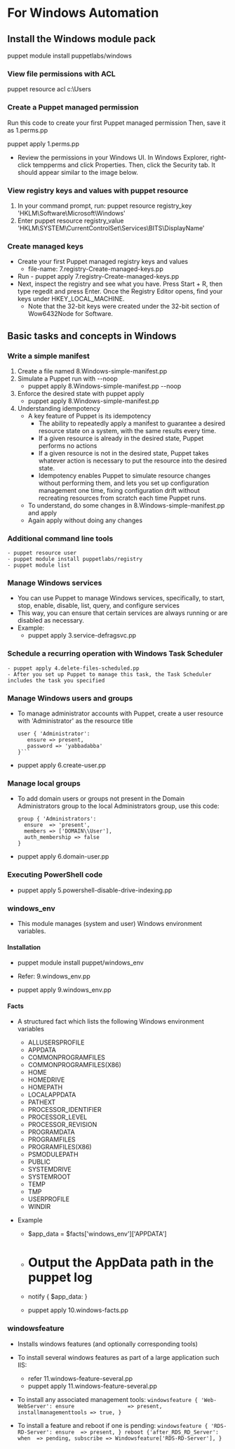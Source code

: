 # For Windows Automation
## Install the Windows module pack
puppet module install puppetlabs/windows

### View file permissions with ACL
puppet resource acl c:\Users

### Create a Puppet managed permission
Run this code to create your first Puppet managed permission
Then, save it as 1.perms.pp

puppet apply 1.perms.pp

 - Review the permissions in your Windows UI. In Windows Explorer, right-click tempperms and click Properties. Then, click the Security tab. It should appear similar to the image below.

### View registry keys and values with puppet resource
1. In your command prompt, run: puppet resource registry_key 'HKLM\Software\Microsoft\Windows'
1. Enter puppet resource registry_value 'HKLM\SYSTEM\CurrentControlSet\Services\BITS\DisplayName'

### Create managed keys 
 - Create your first Puppet managed registry keys and values
	- file-name: 7.registry-Create-managed-keys.pp
 - Run - puppet apply 7.registry-Create-managed-keys.pp
 - Next, inspect the registry and see what you have. Press Start + R, then type regedit and press Enter. Once the Registry Editor opens, find your keys under HKEY_LOCAL_MACHINE.
	- Note that the 32-bit keys were created under the 32-bit section of Wow6432Node for Software.


## Basic tasks and concepts in Windows

### Write a simple manifest
1. Create a file named 8.Windows-simple-manifest.pp
1. Simulate a Puppet run with --noop
	- puppet apply 8.Windows-simple-manifest.pp --noop
1. Enforce the desired state with puppet apply
	- puppet apply 8.Windows-simple-manifest.pp
1. Understanding idempotency
	- A key feature of Puppet is its idempotency
		- The ability to repeatedly apply a manifest to guarantee a desired resource state on a system, with the same results every time.
		- If a given resource is already in the desired state, Puppet performs no actions
		- If a given resource is not in the desired state, Puppet takes whatever action is necessary to put the resource into the desired state. 
		- Idempotency enables Puppet to simulate resource changes without performing them, and lets you set up configuration management one time, fixing configuration drift without recreating resources from scratch each time Puppet runs.
	- To understand, do some changes in 8.Windows-simple-manifest.pp and apply
	- Again apply without doing any changes

### Additional command line tools
	- puppet resource user
	- puppet module install puppetlabs/registry
	- puppet module list

### Manage Windows services
 - You can use Puppet to manage Windows services, specifically, to start, stop, enable, disable, list, query, and configure services
 - This way, you can ensure that certain services are always running or are disabled as necessary.
 - Example:
	- puppet apply 3.service-defragsvc.pp

### Schedule a recurring operation with Windows Task Scheduler
	- puppet apply 4.delete-files-scheduled.pp
	- After you set up Puppet to manage this task, the Task Scheduler includes the task you specified

### Manage Windows users and groups
 - To manage administrator accounts with Puppet, create a user resource with 'Administrator' as the resource title
	```
	user { 'Administrator':
	   ensure => present,
	   password => 'yabbadabba'
	}```
	
 - puppet apply 6.create-user.pp

### Manage local groups
 - To add domain users or groups not present in the Domain Administrators group to the local Administrators group, use this code:
	 ```
	 group { 'Administrators':
	   ensure  => 'present',
	   members => ['DOMAIN\\User'],
	   auth_membership => false
	}
	```
 - puppet apply 6.domain-user.pp

### Executing PowerShell code
 - puppet apply 5.powershell-disable-drive-indexing.pp

### windows_env
 - This module manages (system and user) Windows environment variables.

#### Installation
 - puppet module install puppet/windows_env
 
 - Refer: 9.windows_env.pp
  
 - puppet apply 9.windows_env.pp

#### Facts
 - A structured fact which lists the following Windows environment variables
   - ALLUSERSPROFILE
   - APPDATA
   - COMMONPROGRAMFILES
   - COMMONPROGRAMFILES(X86)
   - HOME
   - HOMEDRIVE
   - HOMEPATH
   - LOCALAPPDATA
   - PATHEXT
   - PROCESSOR_IDENTIFIER
   - PROCESSOR_LEVEL
   - PROCESSOR_REVISION
   - PROGRAMDATA
   - PROGRAMFILES
   - PROGRAMFILES(X86)
   - PSMODULEPATH
   - PUBLIC
   - SYSTEMDRIVE
   - SYSTEMROOT
   - TEMP
   - TMP
   - USERPROFILE
   - WINDIR

  
 - Example

	- $app_data = $facts['windows_env']['APPDATA']
	- # Output the AppData path in the puppet log
	- notify { $app_data: }

	- puppet apply 10.windows-facts.pp

### windowsfeature
 - Installs windows features (and optionally corresponding tools)

 - To install several windows features as part of a large application such IIS:
	- refer 11.windows-feature-several.pp
	- puppet apply 11.windows-feature-several.pp
 - To install any associated management tools:
		```
		windowsfeature { 'Web-WebServer':
		  ensure                 => present,
		  installmanagementtools => true,
		}
		```

 - To install a feature and reboot if one is pending:
		```
		windowsfeature { 'RDS-RD-Server':
		  ensure  => present,
		}
		reboot {'after_RDS_RD_Server':
		  when  => pending,
		  subscribe => Windowsfeature['RDS-RD-Server'],
		}
		```
